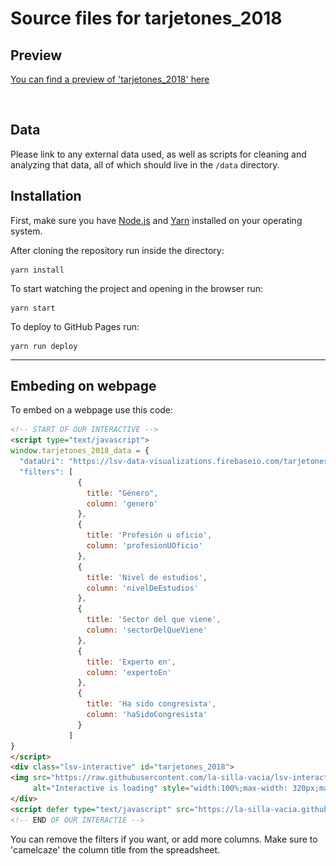 Source files for tarjetones_2018
=====

## Preview

[You can find a preview of 'tarjetones_2018' here](https://la-silla-vacia.github.io/tarjetones_2018)

![](https://raw.githubusercontent.com/la-silla-vacia/tarjetones_2018/master/screenshot.png)

## Data
Please link to any external data used, as well as scripts for cleaning and analyzing that data, all of which should live in the `/data` directory.

## Installation
First, make sure you have [Node.js](https://nodejs.org/) and [Yarn](https://yarnpkg.com/en/) installed on your operating system.

After cloning the repository run inside the directory:
```
yarn install
```

To start watching the project and opening in the browser run:
```
yarn start
```

To deploy to GitHub Pages run:
```
yarn run deploy
```

---

## Embeding on webpage
To embed on a webpage use this code:
```html
<!-- START OF OUR INTERACTIVE -->
<script type="text/javascript">
window.tarjetones_2018_data = {
  "dataUri": "https://lsv-data-visualizations.firebaseio.com/tarjetones_2018.json",
  "filters": [
               {
                 title: "Género",
                 column: 'genero'
               },
               {
                 title: 'Profesión u oficio',
                 column: 'profesionUOficio'
               },
               {
                 title: 'Nivel de estudios',
                 column: 'nivelDeEstudios'
               },
               {
                 title: 'Sector del que viene',
                 column: 'sectorDelQueViene'
               },
               {
                 title: 'Experto en',
                 column: 'expertoEn'
               },
               {
                 title: 'Ha sido congresista',
                 column: 'haSidoCongresista'
               }
             ]
}
</script>
<div class="lsv-interactive" id="tarjetones_2018">
<img src="https://raw.githubusercontent.com/la-silla-vacia/lsv-interactive/master/misc/lsvi-loading.gif"
     alt="Interactive is loading" style="width:100%;max-width: 320px;margin: 4em auto;display: block;">
</div>
<script defer type="text/javascript" src="https://la-silla-vacia.github.io/tarjetones_2018/script.js"></script>
<!-- END OF OUR INTERACTIE -->
```

You can remove the filters if you want, or add more columns. Make sure to 'camelcaze' the column title from the spreadsheet.
